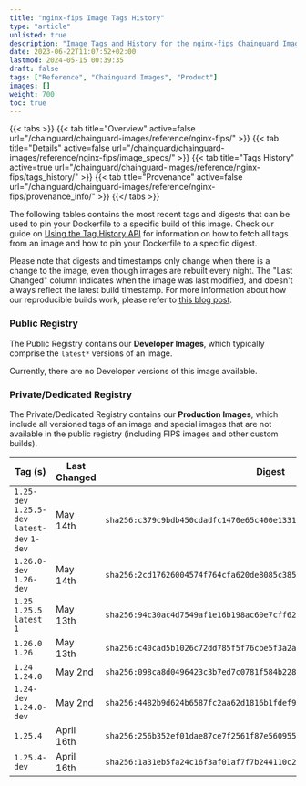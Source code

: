 ```yaml
---
title: "nginx-fips Image Tags History"
type: "article"
unlisted: true
description: "Image Tags and History for the nginx-fips Chainguard Image"
date: 2023-06-22T11:07:52+02:00
lastmod: 2024-05-15 00:39:35
draft: false
tags: ["Reference", "Chainguard Images", "Product"]
images: []
weight: 700
toc: true
---
```


{{< tabs >}}
{{< tab title="Overview" active=false url="/chainguard/chainguard-images/reference/nginx-fips/" >}}
{{< tab title="Details" active=false url="/chainguard/chainguard-images/reference/nginx-fips/image_specs/" >}}
{{< tab title="Tags History" active=true url="/chainguard/chainguard-images/reference/nginx-fips/tags_history/" >}}
{{< tab title="Provenance" active=false url="/chainguard/chainguard-images/reference/nginx-fips/provenance_info/" >}}
{{</ tabs >}}

The following tables contains the most recent tags and digests that can be used to pin your Dockerfile to a specific build of this image. Check our guide on [Using the Tag History API](/chainguard/chainguard-images/using-the-tag-history-api/) for information on how to fetch all tags from an image and how to pin your Dockerfile to a specific digest.

Please note that digests and timestamps only change when there is a change to the image, even though images are rebuilt every night. The "Last Changed" column indicates when the image was last modified, and doesn't always reflect the latest build timestamp. For more information about how our reproducible builds work, please refer to [this blog post](https://www.chainguard.dev/unchained/reproducing-chainguards-reproducible-image-builds).

### Public Registry
The Public Registry contains our **Developer Images**, which typically comprise the `latest*` versions of an image.

Currently, there are no Developer versions of this image available.

### Private/Dedicated Registry
The Private/Dedicated Registry contains our **Production Images**, which include all versioned tags of an image and special images that are not available in the public registry (including FIPS images and other custom builds).

| Tag (s)                                       | Last Changed | Digest                                                                    |
|-----------------------------------------------|--------------|---------------------------------------------------------------------------|
|  `1.25-dev` `1.25.5-dev` `latest-dev` `1-dev` | May 14th     | `sha256:c379c9bdb450cdadfc1470e65c400e1331d245cc3b9eccd2e5c77b2b91c1a7db` |
|  `1.26.0-dev` `1.26-dev`                      | May 14th     | `sha256:2cd17626004574f764cfa620de8085c38598d189ef8d878b4c7ec69fda1793dd` |
|  `1.25` `1.25.5` `latest` `1`                 | May 13th     | `sha256:94c30ac4d7549af1e16b198ac60e7cff6231ac7e03887925bfc35ed71f959906` |
|  `1.26.0` `1.26`                              | May 13th     | `sha256:c40cad5b1026c72dd785f5f76cbe5f3a2a77da0fa194558b4a19414b661e8791` |
|  `1.24` `1.24.0`                              | May 2nd      | `sha256:098ca8d0496423c3b7ed7c0781f584b228ca50e04ed26c3f190da75b14db1955` |
|  `1.24-dev` `1.24.0-dev`                      | May 2nd      | `sha256:4482b9d624b6587fc2aa62d1816b1fdef98c101ad9b6ee6fadbe5a4626502119` |
|  `1.25.4`                                     | April 16th   | `sha256:256b352ef01dae87ce7f2561f87e5609551e53feaa2c516de70260c899934754` |
|  `1.25.4-dev`                                 | April 16th   | `sha256:1a31eb5fa24c16f3af01af7f7b244110c2931414f4e96cf8ba25db3cf811d2f3` |

